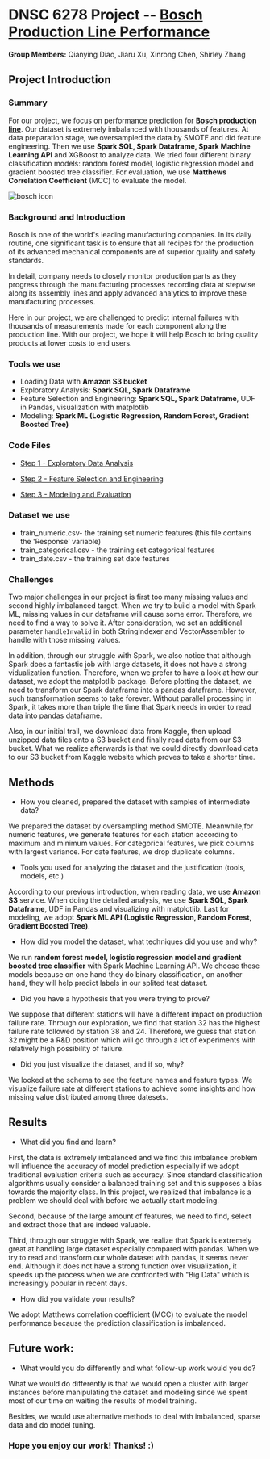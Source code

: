 # DNSC 6278 Project -- [Bosch Production Line Performance](https://www.kaggle.com/c/bosch-production-line-performance/overview) 

**Group Members:** Qianying Diao, Jiaru Xu, Xinrong Chen, Shirley Zhang

## Project Introduction

### Summary

For our project, we focus on performance prediction for **[Bosch production line](https://www.kaggle.com/c/bosch-production-line-performance/overview)**. Our dataset is extremely imbalanced with thousands of features. At data preparation stage, we oversampled the data by SMOTE and did feature engineering. Then we use **Spark SQL, Spark Dataframe, Spark Machine Learning API** and XGBoost to analyze data. We tried four different binary classification models: random forest model, logistic regression model and gradient boosted tree classifier. For evaluation, we use **Matthews Correlation Coefficient** (MCC) to evaluate the model. 

![bosch icon](https://github.com/jiaruxu233/Big-Data-Project/blob/master/Pics/cover.jpg)


### Background and Introduction

Bosch is one of the world's leading manufacturing companies. In its daily routine, one significant task is to ensure that all recipes for the production of its advanced mechanical components are of superior quality and safety standards. 

In detail, company needs to closely monitor production  parts as they progress through the manufacturing processes recording data at stepwise along its assembly lines and apply advanced analytics to improve these manufacturing processes. 

Here in our project, we are challenged to predict internal failures with thousands of measurements made for each component along the production line. With our project, we hope it will help Bosch to bring quality products at lower costs to end users.


### Tools we use
* Loading Data with **Amazon S3 bucket**
* Exploratory Analysis: **Spark SQL, Spark Dataframe**
* Feature Selection and Engineering: **Spark SQL, Spark Dataframe**, UDF in Pandas, visualization with matplotlib
* Modeling: **Spark ML (Logistic Regression, Random Forest, Gradient Boosted Tree)**

### Code Files

* [Step 1 - Exploratory Data Analysis](https://github.com/jiaruxu233/Big-Data-Project/blob/master/Code/Step_1_Exploratory_Data_Analysis.ipynb)

* [Step 2 - Feature Selection and Engineering](https://github.com/jiaruxu233/Big-Data-Project/blob/master/Code/Step_2_Feature_Engineering.ipynb)

* [Step 3 - Modeling and Evaluation](https://github.com/jiaruxu233/Big-Data-Project/blob/master/Code/Step_3_Modeling.ipynb)

### Dataset we use

* train_numeric.csv- the training set numeric features (this file contains the 'Response' variable)
* train_categorical.csv - the training set categorical features
* train_date.csv - the training set date features

### Challenges 

Two major challenges in our project is first too many missing values and second highly imbalanced target. 	When we try to build a model with Spark ML, missing values in our dataframe will cause some error. Therefore, we need to find a way to solve it. After consideration, we set an additional parameter `handleInvalid` in both StringIndexer and VectorAssembler to handle with those missing values.

In addition, through our struggle with Spark, we also notice that although Spark   does a fantastic job with large datasets, it does not have a strong vidualization function. Therefore, when we prefer to have a look at how our dataset, we adopt the matplotlib package. Before plotting the dataset, we need to transform our Spark dataframe into a pandas dataframe. However, such transformation seems to take forever. Without parallel processing in Spark, it takes more than triple the time that Spark needs in order to read data into pandas dataframe.  

Also, in our initial trail, we download data from Kaggle, then upload unzipped data files onto a S3 bucket and finally read data from our S3 bucket. What we realize afterwards is that we could directly download data to our S3 bucket from Kaggle website which proves to take a shorter time.


## Methods
* How you cleaned, prepared the dataset with samples of intermediate data?

We prepared the dataset by oversampling method SMOTE. Meanwhile,for numeric features, we generate features for each station according to maximum and minimum values. For categorical features, we pick columns with largest variance. For date features, we drop duplicate columns.

* Tools you used for analyzing the dataset and the justification (tools, models, etc.)

According to our previous introduction, when reading data, we use **Amazon S3** service. When doing the detailed analysis, we use  **Spark SQL, Spark Dataframe**, UDF in Pandas and visualizing with matplotlib. Last for modeling, we adopt **Spark ML API (Logistic Regression, Random Forest, Gradient Boosted Tree)**.

* How did you model the dataset, what techniques did you use and why?

We run **random forest model, logistic regression model and gradient boosted tree classifier** with Spark Machine Learning API. We choose these models because on one hand they do binary classification, on another hand, they will help predict labels in our splited test dataset.  

* Did you have a hypothesis that you were trying to prove? 

We suppose that different stations will have a different impact on production failure rate. Through our exploration, we find that station 32 has the highest failure rate followed by station 38 and 24. Therefore, we guess that station 32 might be a R&D position which will go through a lot of experiments with relatively high possibility of failure.

* Did you just visualize the dataset, and if so, why?

We looked at the schema to see the feature names and feature types. We visualize failure rate at different stations to achieve some insights and how missing value distributed among three datesets. 

## Results
* What did you find and learn?

First, the data is extremely imbalanced and we find this imbalance problem will influence the accuracy of model prediction especially if we adopt traditional evaluation criteria such as accuracy. Since standard classification algorithms usually consider a balanced training set and this supposes a bias towards the majority class. In this project, we realized that imbalance is a problem we should deal with before we actually start modeling. 

Second, because of the large amount of features, we need to find, select and extract those that are indeed valuable.

Third, through our struggle with Spark, we realize that Spark is extremely great at handling large dataset especially compared with pandas. When we try to read and transform our whole dataset with pandas, it seems never end. Although it does not have a strong function over visualization, it speeds up the process when we are confronted with "Big Data" which is increasingly popular in recent days.

* How did you validate your results?

We adopt Matthews correlation coefficient (MCC) to evaluate the model performance because the prediction classification is imbalanced.

## Future work: 
* What would you do differently and what follow-up work would you do?

What we would do differently is that we would open a cluster with larger instances before manipulating the dataset and modeling since we spent most of our time on waiting the results of model training. 

Besides, we would use alternative methods to deal with imbalanced, sparse data and do model tuning.


### Hope you enjoy our work! Thanks! :)
